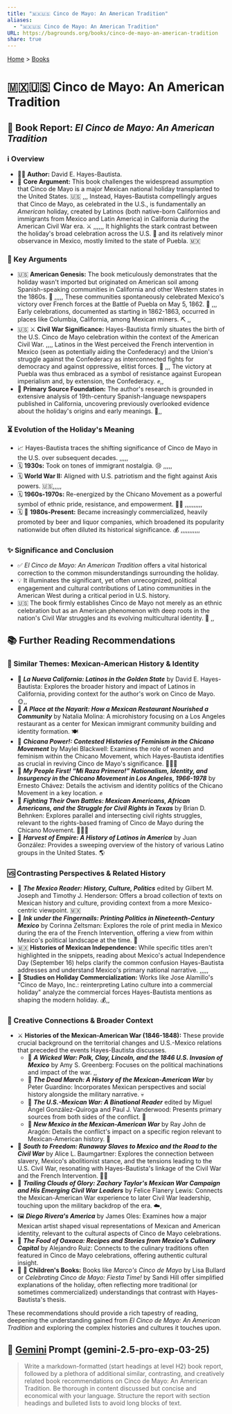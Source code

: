 ```yaml
---
title: "🇲🇽🇺🇸 Cinco de Mayo: An American Tradition"
aliases:
  - "🇲🇽🇺🇸 Cinco de Mayo: An American Tradition"
URL: https://bagrounds.org/books/cinco-de-mayo-an-american-tradition
share: true
---
```

[Home](../index.md) > [Books](./index.md)  
# 🇲🇽🇺🇸 Cinco de Mayo: An American Tradition  
  
## 📖 Book Report: *El Cinco de Mayo: An American Tradition*  
  
### ℹ️ Overview  
  
* 🧑‍🏫 **Author:** David E. Hayes-Bautista.  
* 📜 **Core Argument:** This book challenges the widespread assumption that Cinco de Mayo is a major Mexican national holiday transplanted to the United States. 🇺🇸 ,,, Instead, Hayes-Bautista compellingly argues that Cinco de Mayo, as celebrated in the U.S., is fundamentally an *American* holiday, created by Latinos (both native-born Californios and immigrants from Mexico and Latin America) in California during the American Civil War era. ⚔️ ,,,,,, It highlights the stark contrast between the holiday's broad celebration across the U.S. 🎊 and its relatively minor observance in Mexico, mostly limited to the state of Puebla. 🇲🇽  
  
### 🔑 Key Arguments  
  
* 🇺🇸 **American Genesis:** The book meticulously demonstrates that the holiday wasn't imported but originated on American soil among Spanish-speaking communities in California and other Western states in the 1860s. 🌵 ,,,,, These communities spontaneously celebrated Mexico's victory over French forces at the Battle of Puebla on May 5, 1862. 🎉 ,,, Early celebrations, documented as starting in 1862-1863, occurred in places like Columbia, California, among Mexican miners. ⛏️ ,,  
* 🇺🇸 ⚔️ **Civil War Significance:** Hayes-Bautista firmly situates the birth of the U.S. Cinco de Mayo celebration within the context of the American Civil War. ,,,, Latinos in the West perceived the French intervention in Mexico (seen as potentially aiding the Confederacy) and the Union's struggle against the Confederacy as interconnected fights for democracy and against oppressive, elitist forces. 🤝 ,,, The victory at Puebla was thus embraced as a symbol of resistance against European imperialism and, by extension, the Confederacy. ✊,,  
* 📰 **Primary Source Foundation:** The author's research is grounded in extensive analysis of 19th-century Spanish-language newspapers published in California, uncovering previously overlooked evidence about the holiday's origins and early meanings. 🧐,,  
  
### ⏳ Evolution of the Holiday's Meaning  
  
* 📈 Hayes-Bautista traces the shifting significance of Cinco de Mayo in the U.S. over subsequent decades. ,,,,,  
* 🗓️ **1930s:** Took on tones of immigrant nostalgia. 😢 ,,,,,  
* 🗓️ **World War II:** Aligned with U.S. patriotism and the fight against Axis powers. 🇺🇸,,,,,  
* 🗓️ **1960s-1970s:** Re-energized by the Chicano Movement as a powerful symbol of ethnic pride, resistance, and empowerment. ✊🏿 ,,,,,,,,,,  
* 🗓️ 🍺 **1980s-Present:** Became increasingly commercialized, heavily promoted by beer and liquor companies, which broadened its popularity nationwide but often diluted its historical significance. 💰 ,,,,,,,,,,,  
  
### ✨ Significance and Conclusion  
  
* ✅ *El Cinco de Mayo: An American Tradition* offers a vital historical correction to the common misunderstandings surrounding the holiday.  
* 💡 It illuminates the significant, yet often unrecognized, political engagement and cultural contributions of Latino communities in the American West during a critical period in U.S. history.  
* 🇺🇸 The book firmly establishes Cinco de Mayo not merely as an ethnic celebration but as an American phenomenon with deep roots in the nation's Civil War struggles and its evolving multicultural identity. 🎉 ,,  
  
## 📚 Further Reading Recommendations  
  
### 🤝 Similar Themes: Mexican-American History & Identity  
  
* 📖 **_La Nueva California: Latinos in the Golden State_** by David E. Hayes-Bautista: Explores the broader history and impact of Latinos in California, providing context for the author's work on Cinco de Mayo. 🌞,,  
* 📖 **_A Place at the Nayarit: How a Mexican Restaurant Nourished a Community_** by Natalia Molina: A microhistory focusing on a Los Angeles restaurant as a center for Mexican immigrant community building and identity formation. 🍽️  
* 📖 **_Chicana Power!: Contested Histories of Feminism in the Chicano Movement_** by Maylei Blackwell: Examines the role of women and feminism within the Chicano Movement, which Hayes-Bautista identifies as crucial in reviving Cinco de Mayo's significance. 👩🏽‍🦱  
* 📖 **_My People First! “Mi Raza Primero!” Nationalism, Identity, and Insurgency in the Chicano Movement in Los Angeles, 1966-1978_** by Ernesto Chávez: Details the activism and identity politics of the Chicano Movement in a key location. ✊  
* 📖 **_Fighting Their Own Battles: Mexican Americans, African Americans, and the Struggle for Civil Rights in Texas_** by Brian D. Behnken: Explores parallel and intersecting civil rights struggles, relevant to the rights-based framing of Cinco de Mayo during the Chicano Movement. 🧑‍🤝‍🧑  
* 📖 **_Harvest of Empire: A History of Latinos in America_** by Juan González: Provides a sweeping overview of the history of various Latino groups in the United States. 🌎  
  
### 🆚 Contrasting Perspectives & Related History  
  
* 📖 **_The Mexico Reader: History, Culture, Politics_** edited by Gilbert M. Joseph and Timothy J. Henderson: Offers a broad collection of texts on Mexican history and culture, providing context from a more Mexico-centric viewpoint. 🇲🇽  
* 📖 **_Ink under the Fingernails: Printing Politics in Nineteenth-Century Mexico_** by Corinna Zeltsman: Explores the role of print media in Mexico during the era of the French Intervention, offering a view from within Mexico's political landscape at the time. 📰  
* 🇲🇽 **Histories of Mexican Independence:** While specific titles aren't highlighted in the snippets, reading about Mexico's actual Independence Day (September 16) helps clarify the common confusion Hayes-Bautista addresses and understand Mexico's primary national narrative. ,,,,,  
* 📰 **Studies on Holiday Commercialization:** Works like Jose Alamillo's "Cinco de Mayo, Inc.: reinterpreting Latino culture into a commercial holiday" analyze the commercial forces Hayes-Bautista mentions as shaping the modern holiday. 💰,,  
  
### 🎨 Creative Connections & Broader Context  
  
* ⚔️ **Histories of the Mexican-American War (1846-1848):** These provide crucial background on the territorial changes and U.S.-Mexico relations that preceded the events Hayes-Bautista discusses.  
    * 📖 **_A Wicked War: Polk, Clay, Lincoln, and the 1846 U.S. Invasion of Mexico_** by Amy S. Greenberg: Focuses on the political machinations and impact of the war. ,,  
    * 📖 **_The Dead March: A History of the Mexican-American War_** by Peter Guardino: Incorporates Mexican perspectives and social history alongside the military narrative. 💀  
    * 📖 **_The U.S.-Mexican War: A Binational Reader_** edited by Miguel Ángel González-Quiroga and Paul J. Vanderwood: Presents primary sources from both sides of the conflict. 📖  
    * 📖 **_New Mexico in the Mexican-American War_** by Ray John de Aragón: Details the conflict's impact on a specific region relevant to Mexican-American history. 🌵  
* 📖 **_South to Freedom: Runaway Slaves to Mexico and the Road to the Civil War_** by Alice L. Baumgartner: Explores the connection between slavery, Mexico's abolitionist stance, and the tensions leading to the U.S. Civil War, resonating with Hayes-Bautista's linkage of the Civil War and the French Intervention. 🏃🏿  
* 📖 **_Trailing Clouds of Glory: Zachary Taylor's Mexican War Campaign and His Emerging Civil War Leaders_** by Felice Flanery Lewis: Connects the Mexican-American War experience to later Civil War leadership, touching upon the military backdrop of the era. ☁️,  
* 🖼️ **_Diego Rivera's America_** by James Oles: Examines how a major Mexican artist shaped visual representations of Mexican and American identity, relevant to the cultural aspects of Cinco de Mayo celebrations.  
* 🌮 **_The Food of Oaxaca: Recipes and Stories from Mexico's Culinary Capital_** by Alejandro Ruiz: Connects to the culinary traditions often featured in Cinco de Mayo celebrations, offering authentic cultural insight.  
* 👦 👧 **Children's Books:** Books like *Marco's Cinco de Mayo* by Lisa Bullard or *Celebrating Cinco de Mayo: Fiesta Time!* by Sandi Hill offer simplified explanations of the holiday, often reflecting more traditional (or sometimes commercialized) understandings that contrast with Hayes-Bautista's thesis.  
  
These recommendations should provide a rich tapestry of reading, deepening the understanding gained from *El Cinco de Mayo: An American Tradition* and exploring the complex histories and cultures it touches upon.  
  
## 💬 [Gemini](../software/gemini.md) Prompt (gemini-2.5-pro-exp-03-25)  
> Write a markdown-formatted (start headings at level H2) book report, followed by a plethora of additional similar, contrasting, and creatively related book recommendations on Cinco de Mayo: An American Tradition. Be thorough in content discussed but concise and economical with your language. Structure the report with section headings and bulleted lists to avoid long blocks of text.